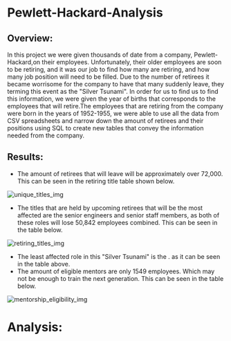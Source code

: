 # Pewlett-Hackard-Analysis
## Overview:

In this project we were given thousands of  date from a company, Pewlett-Hackard,on their employees. Unfortunately, their older employees are soon to be retiring, and it was our job to find how many are retiring, and how many job position will need to be filled. Due to the number of retirees it became worrisome for the company to have that many suddenly leave, they terming this event as the "Silver Tsunami". In order for us to find us to find this information, we were given the year of births that corresponds to the employees that will retire.The employees that are retiring from the company were born in the years of 1952-1955, we were able to use all the data from CSV spreadsheets and narrow down the amount of retirees and their positions using SQL to create new tables that convey the information needed from the company.

## Results:

* The amount of retirees that will leave will be approximately over 72,000. This can be seen in the retiring title table shown below. 

![unique_titles_img]()

* The titles that are held by upcoming retirees that will be the most affected are the senior engineers and senior staff members, as both of these roles will lose 50,842 employees combined. This can be seen in the table below. 

![retiring_titles_img]()

* The least affected role in this "Silver Tsunami" is the . as it can be seen in the table above. 
* The amount of eligible mentors are only 1549 employees. Which may not be enough to train the next generation. This can be seen in the table below.

![mentorship_eligibility_img]()

# Analysis:


